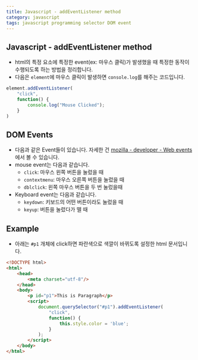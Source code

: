```yaml
---
title: Javascript - addEventListener method
category: javascript
tags: javascript programming selector DOM event
---
```


## Javascript - addEventListener method

- html의 특정 요소에 특정한 event(ex: 마우스 클릭)가 발생했을 때 특정한 동작이 수행되도록 하는 방법을 정리합니다.
- 다음은 `element`에 마우스 클릭이 발생하면 `console.log`를 해주는 코드입니다.

```javascript
element.addEventListener(
    "click", 
    function() {
        console.log("Mouse Clicked");
    }
)
```

## DOM Events

- 다음과 같은 Event들이 있습니다. 자세한 건 [mozilla - developer - Web events](https://developer.mozilla.org/en-US/docs/Web/Events)에서 볼 수 있습니다.
- mouse event는 다음과 같습니다.
  - `click`: 마우스 왼쪽 버튼을 눌렀을 때 
  - `contextmenu`: 마우스 오른쪽 버튼을 눌렀을 때
  - `dblclick`: 왼쪽 마우스 버튼을 두 번 눌렀을때
- Keyboard event는 다음과 같습니다.
  - `keydown`: 키보드의 어떤 버튼이라도 눌렀을 때
  - `keyup`: 버튼을 눌렀다가 뗄 때

## Example

- 아래는 `#p1` 개체에 click하면 파란색으로 색깔이 바뀌도록 설정한 html 문서입니다.

```html
<!DOCTYPE html>
<html>
    <head>
        <meta charset="utf-8"/>
    </head>
    <body>
        <p id="p1">This is Paragraph</p>
        <script>
            document.querySelector("#p1").addEventListener(
                "click", 
                function() {
                    this.style.color = 'blue';
                }
            );
        </script>
    </body>
</html>
```
